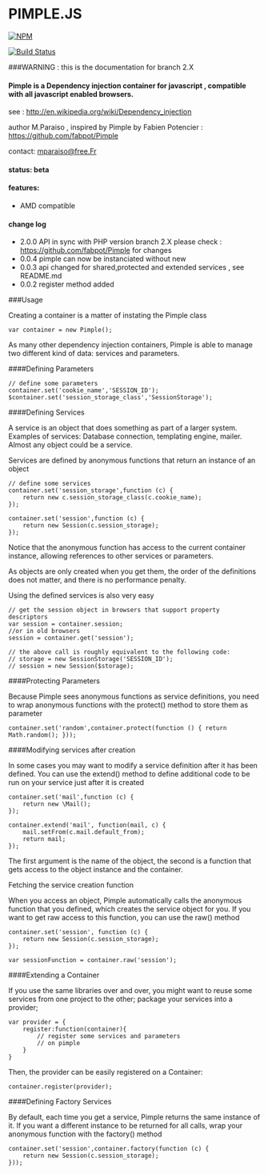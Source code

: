 PIMPLE.JS
=========

[![NPM](https://nodei.co/npm/pimple.png?downloads=true)](https://nodei.co/npm/pimple/)

[![Build Status](https://travis-ci.org/Mparaiso/Pimple.js.png?branch=master)](https://travis-ci.org/Mparaiso/Pimple.js)

###WARNING : this is the documentation for branch 2.X

#### Pimple is a Dependency injection container for javascript , compatible with all javascript enabled browsers.
see : http://en.wikipedia.org/wiki/Dependency_injection

author M.Paraiso , inspired by Pimple by Fabien Potencier : https://github.com/fabpot/Pimple

contact: mparaiso@free.Fr

#### status: beta

#### features:
+ AMD compatible

#### change log
- 2.0.0 API in sync with PHP version branch 2.X please check : https://github.com/fabpot/Pimple for changes
- 0.0.4 pimple can now be instanciated without new
- 0.0.3 api changed for shared,protected and extended services , see README.md
- 0.0.2 register method added

###Usage

Creating a container is a matter of instating the Pimple class


    var container = new Pimple();


As many other dependency injection containers, Pimple is able to manage two different kind of data: services and parameters.

####Defining Parameters


    // define some parameters
    container.set('cookie_name','SESSION_ID');
    $container.set('session_storage_class','SessionStorage');

####Defining Services

A service is an object that does something as part of a larger system. Examples of services: Database connection, templating engine, mailer. Almost any object could be a service.

Services are defined by anonymous functions that return an instance of an object

    // define some services
    container.set('session_storage',function (c) {
        return new c.session_storage_class(c.cookie_name);
    });
    
    container.set('session',function (c) {
        return new Session(c.session_storage);
    });

Notice that the anonymous function has access to the current container instance, allowing references to other services or parameters.

As objects are only created when you get them, the order of the definitions does not matter, and there is no performance penalty.

Using the defined services is also very easy

    // get the session object in browsers that support property descriptors
    var session = container.session;
    //or in old browsers
    session = container.get('session');
    
    // the above call is roughly equivalent to the following code:
    // storage = new SessionStorage('SESSION_ID');
    // session = new Session($storage);

####Protecting Parameters

Because Pimple sees anonymous functions as service definitions, you need to wrap anonymous functions with the protect() method to store them as parameter

    container.set('random',container.protect(function () { return Math.random(); }));

####Modifying services after creation

In some cases you may want to modify a service definition after it has been defined. You can use the extend() method to define additional code to be run on your service just after it is created

    container.set('mail',function (c) {
        return new \Mail();
    });

    container.extend('mail', function(mail, c) {
        mail.setFrom(c.mail.default_from);
        return mail;
    });

The first argument is the name of the object, the second is a function that gets access to the object instance and the container.

Fetching the service creation function

When you access an object, Pimple automatically calls the anonymous function that you defined, which creates the service object for you. If you want to get raw access to this function, you can use the raw() method

    container.set('session', function (c) {
        return new Session(c.session_storage);
    });

    var sessionFunction = container.raw('session');

####Extending a Container

If you use the same libraries over and over, you might want to reuse some services from one project to the other; package your services into a provider;

    var provider = {
        register:function(container){
            // register some services and parameters
            // on pimple
        }
    }

Then, the provider can be easily registered on a Container:

    container.register(provider);

####Defining Factory Services

By default, each time you get a service, Pimple returns the same instance of it. If you want a different instance to be returned for all calls, wrap your anonymous function with the factory() method

    container.set('session',container.factory(function (c) {
        return new Session(c.session_storage);
    }));
